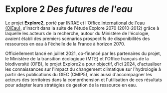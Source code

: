 # Explore 2 _Des futures de l'eau_

Le projet **Explore2**, porté par [INRAE](https://www.inrae.fr/) et l'[Office International de l'eau (OiEau)](https://www.oieau.org), s'inscrit dans la suite de l'étude Explore 2070 (2010-2012) grâce à laquelle les acteurs de la recherche, autour du Ministère de l'écologie, avaient établi des premiers scénarios prospectifs de disponibilités des ressources en eau à l'échelle de la France à horizon 2070.

Officiellement lancé en juillet 2021, co-financé par les partenaires du projet, le Ministère de la transition écologique (MTE) et l'Office français de la biodiversité (OFB), le projet Explore2 a pour objectif, d'ici 2024, d'actualiser les connaissances sur l'impact du changement climatique sur l'hydrologie à partir des publications du GIEC (CMIP5), mais aussi d'accompagner les acteurs des territoires dans la compréhension et l'utilisation de ces résultats pour adapter leurs stratégies de gestion de la ressource en eau.
